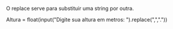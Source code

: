 O replace serve para substituir uma string por outra.

Altura = float(input("Digite sua altura em metros: ").replace(",","."))